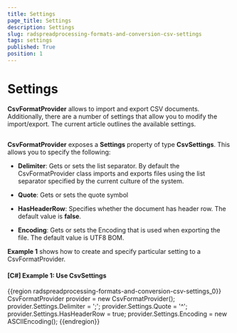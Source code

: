 ```yaml
---
title: Settings
page_title: Settings
description: Settings
slug: radspreadprocessing-formats-and-conversion-csv-settings
tags: settings
published: True
position: 1
---
```


# Settings



__CsvFormatProvider__ allows to import and export CSV documents. Additionally, there are a number of settings that allow you to modify the import/export. The current article outlines the available settings.
      

## 

__CsvFormatProvider__ exposes a __Settings__ property of type __CsvSettings__. This allows you to specify the following:
        

* __Delimiter__: Gets or sets the list separator. By default the CsvFormatProvider class imports and exports files using the list separator specified by the current culture of the system.
            

* __Quote__: Gets or sets the quote symbol
            

* __HasHeaderRow__: Specifies whether the document has header row. The default value is __false__.
            

* __Encoding__: Gets or sets the Encoding that is used when exporting the file. The default value is UTF8 BOM.
            

__Example 1__ shows how to create and specify particular setting to a CsvFormatProvider.
        

#### __[C#] Example 1: Use CsvSettings__

{{region radspreadprocessing-formats-and-conversion-csv-settings_0}}
	                CsvFormatProvider provider = new CsvFormatProvider();
	                provider.Settings.Delimiter = ';';
	                provider.Settings.Quote = '^';
	                provider.Settings.HasHeaderRow = true;
	                provider.Settings.Encoding = new ASCIIEncoding(); 
	{{endregion}}


